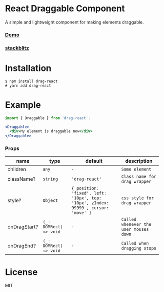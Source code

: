 # React Draggable Component
A simple and lightweight component for making elements draggable.

### [Demo](https://haikelfazzani.github.io/drag-react)
### [stackblitz](https://react-ts-qvltmc.stackblitz.io)

# Installation
```shell
$ npm install drag-react
# yarn add drag-react
```

# Example
```jsx
import { Draggable } from 'drag-react';

<Draggable>
  <div>My element is draggable now</div>
</Draggable>
```

### Props
| name | type | default | description |
| --- | --- | --- | --- |
| children | `any` | `-` | `Some element` |
| className? | `string` | `'drag-react'` | `Class name for drag wrapper` |
| style? | `Object` | `{ position: 'fixed', left: '10px', top: '10px', zIndex: 99999 , cursor: 'move' }` | `css style for drag wrapper` |
| onDragStart? | `(_: DOMRect) => void` | `-` | `Called whenever the user mouses down` |
| onDragEnd? | `(_: DOMRect) => void` | `-` | `Called when dragging stops` |

# License
MIT